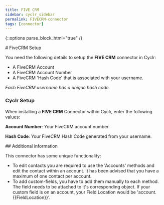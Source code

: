 ```yaml
---
title: FIVE CRM
sidebar: cyclr_sidebar
permalink: FIVECRM-connector
tags: [connector]
---
```

{::options parse_block_html="true" /}
<section class="card">
# FiveCRM Setup

You need the following details to setup the **FIVE CRM** connector in Cyclr:

- A FiveCRM Account
- A FiveCRM Account Number
- A FiveCRM 'Hash Code' that is associated with your username.

_Each FiveCRM username has a unique hash code._

### Cyclr Setup

When installing a **FIVE CRM** Connector within Cyclr, enter the following values:

**Account Number**: Your FiveCRM account number.

**Hash Code**: Your FiveCRM Hash Code generated from your username.

</section>
<section class="card">
## Additional information

This connector has some unique functionality:

- To edit contacts you are required to use the 'Accounts' methods and edit the contact within an account. It has been advised that you have a maximum of one contact per account.
- To add custom-fields, you have to add them manually to each method. The field needs to be attached to it's corresponding object. If your custom field is on an account, your Field Location would be 'account.{{FieldLocation}}'.

</section>
